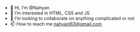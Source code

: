 - 👋 Hi, I’m @Nahyan
- 👀 I’m interested in HTML, CSS and JS
- 💞️ I’m looking to collaborate on anything complicated or not
- 📫 How to reach me nahyanl63@gmail.com

<!---
N3XUS-12/N3XUS-12 is a ✨ special ✨ repository because its `README.md` (this file) appears on your GitHub profile.
You can click the Preview link to take a look at your changes.
--->
